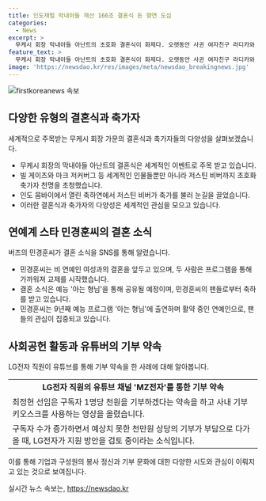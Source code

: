 ```yaml
---
title: 인도재벌 막내아들 재산 166조 결혼식 돈 향연 도심
categories:
  - News
excerpt: >
  무케시 회장 막내아들 아난트의 초호화 결혼식이 화제다. 오랫동안 사귄 여자친구 라디카와 인도 뭄바이에서 12일 메인 결혼식, 14일 힌두교 양식 피로연을 갖는다. 아난트의 결혼식은 세기의 이벤트로 주목받고 있으며 빌 게이츠, 마크 저커버그 등 초호화 하객 천명이 초청되었고, 저스틴 비버가 축가를 불러 화제가 됐다. 무케시 회장은 석유, 가스 부문에 주력하며 큰 재산을 모았고, 2016년에는 통신 시장에도 진출, 인도 시장을 평정했다. 또한, LG전자 직원이 유튜브 구독자 수 기부 공약을 내걸어 천만원 상당을 기부해야 하는 상황에 놓였고, 회사가 지원을 검토 중이라는 소식이다.
feature_text: >
  무케시 회장 막내아들 아난트의 초호화 결혼식이 화제다. 오랫동안 사귄 여자친구 라디카와 인도 뭄바이에서 12일 메인 결혼식, 14일 힌두교 양식 피로연을 갖는다. 아난트의 결혼식은 세기의 이벤트로 주목받고 있으며 빌 게이츠, 마크 저커버그 등 초호화 하객 천명이 초청되었고, 저스틴 비버가 축가를 불러 화제가 됐다. 무케시 회장은 석유, 가스 부문에 주력하며 큰 재산을 모았고, 2016년에는 통신 시장에도 진출, 인도 시장을 평정했다. 또한, LG전자 직원이 유튜브 구독자 수 기부 공약을 내걸어 천만원 상당을 기부해야 하는 상황에 놓였고, 회사가 지원을 검토 중이라는 소식이다.
image: 'https://newsdao.kr/res/images/meta/newsdao_breakingnews.jpg'
---
```


<p><img src="https://newsdao.kr/res/images/meta/newsdao_breakingnews.jpg" alt="firstkoreanews 속보" /></p>

<h2 data-ke-size="size26">다양한 유형의 결혼식과 축가자</h2>

<p data-ke-size="size16">세계적으로 주목받는 무케시 회장 가문의 결혼식과 축가자들의 다양성을 살펴보겠습니다.</p>

<ul>
  <li>무케시 회장의 막내아들 아난트의 결혼식은 세계적인 이벤트로 주목 받고 있습니다.</li>
  <li>빌 게이츠와 마크 저커버그 등 세계적인 인물들뿐만 아니라 저스틴 비버까지 초호화 축가자 천명을 초청했습니다.</li>
  <li>인도 뭄바이에서 열린 축하연에서 저스틴 비버가 축가를 불러 눈길을 끌었습니다.</li>
  <li>이러한 결혼식과 축가자의 다양성은 세계적인 관심을 모으고 있습니다.</li>
</ul>

<h2 data-ke-size="size26">연예계 스타 민경훈씨의 결혼 소식</h2>

<p data-ke-size="size16">버즈의 민경훈씨가 결혼 소식을 SNS를 통해 알렸습니다.</p>

<ul>
  <li>민경훈씨는 비 연예인 여성과의 결혼을 앞두고 있으며, 두 사람은 프로그램을 통해 가까워져 교제를 시작했습니다.</li>
  <li>결혼 소식은 예능 '아는 형님'을 통해 공유될 예정이며, 민경훈씨의 팬들로부터 축하를 받고 있습니다.</li>
  <li>민경훈씨는 9년째 예능 프로그램 '아는 형님'에 출연하며 활약 중인 연예인으로, 팬들의 관심이 집중되고 있습니다.</li>
</ul>

<h2 data-ke-size="size26">사회공헌 활동과 유튜버의 기부 약속</h2>

<p data-ke-size="size16">LG전자 직원이 유튜브를 통해 기부 약속을 한 사례에 대해 알아봅니다.</p>

<table>
  <tr>
    <td style="text-align: center; height: 17px;"><b>LG전자 직원의 유튜브 채널 'MZ전자'를 통한 기부 약속</b></td>
  </tr>
  <tr>
    <td>최정현 선임은 구독자 1명당 천원을 기부하겠다는 약속을 하고 사내 기부 키오스크를 사용하는 영상을 올렸습니다.</td>
  </tr>
  <tr>
    <td>구독자 수가 증가하면서 예상치 못한 천만원 상당의 기부가 부담으로 다가올 때, LG전자가 지원 방안을 검토 중이라는 소식입니다.</td>
  </tr>
</table>

<p data-ke-size="size16">이를 통해 기업과 구성원의 봉사 정신과 기부 문화에 대한 다양한 시도와 관심이 이뤄지고 있는 것으로 보여집니다.</p>
실시간 뉴스 속보는, <a href="https://newsdao.kr" rel="dofollow">https://newsdao.kr</a>


